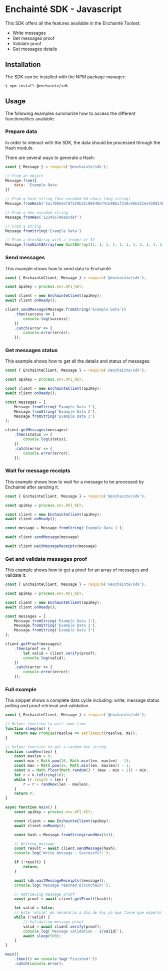# Enchainté SDK -  Javascript

This SDK offers all the features available in the Enchainté Toolset:
- Write messages
- Get messages proof
- Validate proof
- Get messages details


## Installation

The SDK can be installed with the NPM package manager:

```shell
$ npm install @enchainte/sdk
```


## Usage

The following examples summarize how to access the different functionalities available:

### Prepare data

In order to interact with the SDK, the data should be processed through the Hash module.

There are several ways to generate a Hash:

```javascript
const { Message } = require('@enchainte/sdk');

// From an object
Message.from({
    data: 'Example Data'
})

// From a hash string (hex encoded 64-chars long string)
Message.fromHash('5ac706bdef87529b22c08646b74cb98baf310a46bd21ee420814b04c71fa42b1')

// From a hex encoded string
Message.fromHex('123456789abcdef')

// From a string
Message.fromString('Example Data')

// From a Uint8Array with a lenght of 32
Message.fromUint8Array(new Uint8Array([1, 1, 1, 1, 1, 1, 1, 1, 1, 1, 1, 1, 1, 1, 1, 1, 1, 1, 1, 1, 1, 1, 1, 1, 1, 1, 1, 1, 1, 1, 1, 1]))
```

### Send messages

This example shows how to send data to Enchainté

```javascript
const { EnchainteClient, Message } = require('@enchainte/sdk');

const apiKey = process.env.API_KEY;

const client = new EnchainteClient(apiKey);
await client.onReady();

client.sendMessage(Message.fromString('Example Data'))
    .then(success => {
        console.log(success);
    })
    .catch(error => {
        console.error(error);
    });
```

### Get messages status

This example shows how to get all the details and status of messages:

```javascript
const { EnchainteClient, Message } = require('@enchainte/sdk');

const apiKey = process.env.API_KEY;

const client = new EnchainteClient(apiKey);
await client.onReady();

const messages = [
    Message.fromString('Example Data 1'),
    Message.fromString('Example Data 2'),
    Message.fromString('Example Data 3')
];

client.getMessages(messages)
    .then(status => {
        console.log(status);
    })
    .catch(error => {
        console.error(error);
    });
```

### Wait for message receipts

This example shows how to wait for a message to be processed by Enchainté after sending it.

```javascript
const { EnchainteClient, Message } = require('@enchainte/sdk');

const apiKey = process.env.API_KEY;

const client = new EnchainteClient(apiKey);
await client.onReady();

const message = Message.fromString('Example Data 1');

await client.sendMessage(message)

await client.waitMessageReceipts(message)
```


### Get and validate messages proof

This example shows how to get a proof for an array of messages and validate it:

```javascript
const { EnchainteClient, Message } = require('@enchainte/sdk');

const apiKey = process.env.API_KEY;

const client = new EnchainteClient(apiKey);
await client.onReady();

const messages = [
    Message.fromString('Example Data 1'),
    Message.fromString('Example Data 2'),
    Message.fromString('Example Data 3')
];

client.getProof(messages)
    .then(proof => {
        let valid = client.verify(proof);
        console.log(valid);
    })
    .catch(error => {
        console.error(error);
    });
```

### Full example

This snippet shows a complete data cycle including: write, message status polling and proof retrieval and validation.

```javascript
const { EnchainteClient, Message } = require('@enchainte/sdk');

// Helper function to wait some time
function sleep(ms) {
    return new Promise(resolve => setTimeout(resolve, ms));
}

// Helper function to get a random hex string
function randHex(len) {
    const maxlen = 8;
    const min = Math.pow(16, Math.min(len, maxlen) - 1);
    const max = Math.pow(16, Math.min(len, maxlen)) - 1;
    const n = Math.floor(Math.random() * (max - min + 1)) + min;
    let r = n.toString(16);
    while (r.length < len) {
        r = r + randHex(len - maxlen);
    }
    return r;
}

async function main() {
    const apiKey = process.env.API_KEY;

    const client = new EnchainteClient(apiKey);
    await client.onReady();

    const hash = Message.fromString(randHex(64));

    // Writing message
    const result = await client.sendMessage(hash);
    console.log('Write message - Successful!');

    if (!result) {
        return;
    }

    await sdk.waitMessageReceipts([message]);
    console.log('Message reached Blockchain!');

    // Retrieving message proof
    const proof = await client.getProof([hash]);

    let valid = false;
    // Este 'while' es necesario a día de hoy ya que tiene que esperar a que la transacción se haya confirmado en Blockchain. En breve no será necesario.
    while (!valid) {
        // Validating message proof
        valid = await client.verify(proof);
        console.log(`Message validation - ${valid}`);
        await sleep(500);
    }
}

main()
    .then(() => console.log('Finished!'))
    .catch(console.error);
```